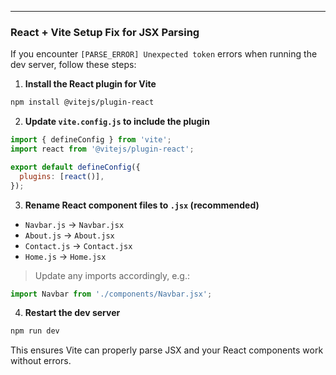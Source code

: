 
---

### **React + Vite Setup Fix for JSX Parsing**

If you encounter `[PARSE_ERROR] Unexpected token` errors when running the dev server, follow these steps:

1. **Install the React plugin for Vite**

```bash
npm install @vitejs/plugin-react
```

2. **Update `vite.config.js` to include the plugin**

```js
import { defineConfig } from 'vite';
import react from '@vitejs/plugin-react';

export default defineConfig({
  plugins: [react()],
});
```

3. **Rename React component files to `.jsx` (recommended)**

* `Navbar.js` → `Navbar.jsx`
* `About.js` → `About.jsx`
* `Contact.js` → `Contact.jsx`
* `Home.js` → `Home.jsx`

> Update any imports accordingly, e.g.:

```js
import Navbar from './components/Navbar.jsx';
```

4. **Restart the dev server**

```bash
npm run dev
```

This ensures Vite can properly parse JSX and your React components work without errors.
